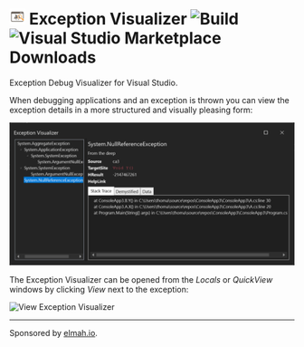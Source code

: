 # <img src="src/ExceptionVisualizer/icon.png" style="height: 1em; width: 1em;"> Exception Visualizer ![Build](https://github.com/elmahio/ExceptionVisualizer/actions/workflows/dotnet.yml/badge.svg) ![Visual Studio Marketplace Downloads](https://img.shields.io/visual-studio-marketplace/d/elmahio.exceptioninspector)

Exception Debug Visualizer for Visual Studio.

When debugging applications and an exception is thrown you can view the exception details in a more structured and visually pleasing form:

![Exception Visualizer](screenshot.png)

The Exception Visualizer can be opened from the *Locals* or *QuickView* windows by clicking *View* next to the exception:

![View Exception Visualizer](https://github.com/elmahio/ExceptionVisualizer/assets/563206/8dd68fc6-85f2-416d-a5b2-8f78de57fdbf)

---

Sponsored by [elmah.io](https://elmah.io).

